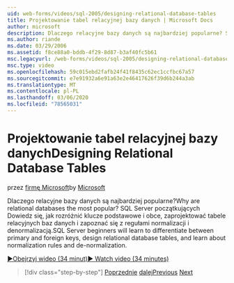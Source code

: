 ```yaml
---
uid: web-forms/videos/sql-2005/designing-relational-database-tables
title: Projektowanie tabel relacyjnej bazy danych | Microsoft Docs
author: microsoft
description: Dlaczego relacyjne bazy danych są najbardziej popularne? SQL Server początkujących dowiesz się, jak rozróżnić klucze podstawowe i obce, zaprojektować relacyjną bazę danych...
ms.author: riande
ms.date: 03/29/2006
ms.assetid: f8ce88a0-bddb-4f29-8d87-b3af40fc5b61
msc.legacyurl: /web-forms/videos/sql-2005/designing-relational-database-tables
msc.type: video
ms.openlocfilehash: 59c015ebd2fafb24f41f8435c62ec1ccfbc67a57
ms.sourcegitcommit: e7e91932a6e91a63e2e46417626f39d6b244a3ab
ms.translationtype: MT
ms.contentlocale: pl-PL
ms.lasthandoff: 03/06/2020
ms.locfileid: "78565031"
---
```

# <a name="designing-relational-database-tables"></a><span data-ttu-id="91f71-104">Projektowanie tabel relacyjnej bazy danych</span><span class="sxs-lookup"><span data-stu-id="91f71-104">Designing Relational Database Tables</span></span>

<span data-ttu-id="91f71-105">przez [firmę Microsoft](https://github.com/microsoft)</span><span class="sxs-lookup"><span data-stu-id="91f71-105">by [Microsoft](https://github.com/microsoft)</span></span>

<span data-ttu-id="91f71-106">Dlaczego relacyjne bazy danych są najbardziej popularne?</span><span class="sxs-lookup"><span data-stu-id="91f71-106">Why are relational databases the most popular?</span></span> <span data-ttu-id="91f71-107">SQL Server początkujących Dowiedz się, jak rozróżnić klucze podstawowe i obce, zaprojektować tabele relacyjnych baz danych i zapoznać się z regułami normalizacji i denormalizacją.</span><span class="sxs-lookup"><span data-stu-id="91f71-107">SQL Server beginners will learn to differentiate between primary and foreign keys, design relational database tables, and learn about normalization rules and de-normalization.</span></span>

[<span data-ttu-id="91f71-108">&#9654;Obejrzyj wideo (34 minut)</span><span class="sxs-lookup"><span data-stu-id="91f71-108">&#9654; Watch video (34 minutes)</span></span>](https://channel9.msdn.com/Blogs/ASP-NET-Site-Videos/designing-relational-database-tables)

> [!div class="step-by-step"]
> <span data-ttu-id="91f71-109">[Poprzednie](more-about-column-data-types-and-other-properties.md)
> [dalej](manipulating-database-data.md)</span><span class="sxs-lookup"><span data-stu-id="91f71-109">[Previous](more-about-column-data-types-and-other-properties.md)
[Next](manipulating-database-data.md)</span></span>
